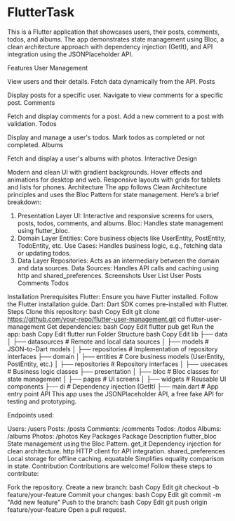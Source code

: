 # FlutterTask
This is a Flutter application that showcases users, their posts, comments, todos, and albums. The app demonstrates state management using Bloc, a clean architecture approach with dependency injection (GetIt), and API integration using the JSONPlaceholder API.

Features
User Management

View users and their details.
Fetch data dynamically from the API.
Posts

Display posts for a specific user.
Navigate to view comments for a specific post.
Comments

Fetch and display comments for a post.
Add a new comment to a post with validation.
Todos

Display and manage a user's todos.
Mark todos as completed or not completed.
Albums

Fetch and display a user's albums with photos.
Interactive Design

Modern and clean UI with gradient backgrounds.
Hover effects and animations for desktop and web.
Responsive layouts with grids for tablets and lists for phones.
Architecture
The app follows Clean Architecture principles and uses the Bloc Pattern for state management. Here’s a brief breakdown:

1. Presentation Layer
UI: Interactive and responsive screens for users, posts, todos, comments, and albums.
Bloc: Handles state management using flutter_bloc.
2. Domain Layer
Entities: Core business objects like UserEntity, PostEntity, TodoEntity, etc.
Use Cases: Handles business logic, e.g., fetching data or updating todos.
3. Data Layer
Repositories: Acts as an intermediary between the domain and data sources.
Data Sources: Handles API calls and caching using http and shared_preferences.
Screenshots
User List	User Posts	Comments	Todos
			
Installation
Prerequisites
Flutter: Ensure you have Flutter installed. Follow the Flutter installation guide.
Dart: Dart SDK comes pre-installed with Flutter.
Steps
Clone this repository:
bash
Copy
Edit
git clone https://github.com/your-repo/flutter-user-management.git
cd flutter-user-management
Get dependencies:
bash
Copy
Edit
flutter pub get
Run the app:
bash
Copy
Edit
flutter run
Folder Structure
bash
Copy
Edit
lib
├── data
│   ├── datasources    # Remote and local data sources
│   ├── models         # JSON-to-Dart models
│   ├── repositories   # Implementation of repository interfaces
├── domain
│   ├── entities       # Core business models (UserEntity, PostEntity, etc.)
│   ├── repositories   # Repository interfaces
│   ├── usecases       # Business logic classes
├── presentation
│   ├── bloc           # Bloc classes for state management
│   ├── pages          # UI screens
│   ├── widgets        # Reusable UI components
├── di                 # Dependency injection (GetIt)
├── main.dart          # App entry point
API
This app uses the JSONPlaceholder API, a free fake API for testing and prototyping.

Endpoints used:

Users: /users
Posts: /posts
Comments: /comments
Todos: /todos
Albums: /albums
Photos: /photos
Key Packages
Package	Description
flutter_bloc	State management using the Bloc Pattern.
get_it	Dependency injection for clean architecture.
http	HTTP client for API integration.
shared_preferences	Local storage for offline caching.
equatable	Simplifies equality comparison in state.
Contribution
Contributions are welcome! Follow these steps to contribute:

Fork the repository.
Create a new branch:
bash
Copy
Edit
git checkout -b feature/your-feature
Commit your changes:
bash
Copy
Edit
git commit -m "Add new feature"
Push to the branch:
bash
Copy
Edit
git push origin feature/your-feature
Open a pull request.
